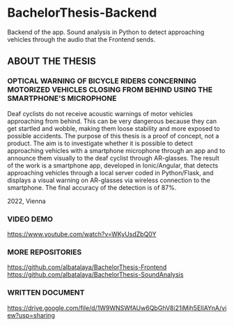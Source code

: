# BachelorThesis-Backend
Backend of the app.
Sound analysis in Python to detect approaching vehicles through the audio that the Frontend sends.

## ABOUT THE THESIS
### OPTICAL WARNING OF BICYCLE RIDERS CONCERNING MOTORIZED VEHICLES CLOSING FROM BEHIND USING THE SMARTPHONE'S MICROPHONE
Deaf cyclists do not receive acoustic warnings of motor vehicles approaching from behind. This can be very dangerous because they can get startled and wobble, making them loose stability and more exposed to possible accidents. 
The purpose of this thesis is a proof of concept, not a product. The aim is to investigate whether it is possible to detect approaching vehicles with a smartphone microphone through an app and to announce them visually to the deaf cyclist through AR-glasses.
The result of the work is a smartphone app, developed in Ionic/Angular, that detects approaching vehicles through a local server coded in Python/Flask, and displays a visual warning on AR-glasses via wireless connection to the smartphone. The final accuracy of the detection is of 87%.

2022, Vienna

### VIDEO DEMO
https://www.youtube.com/watch?v=WKyUsdZbQ0Y

### MORE REPOSITORIES
https://github.com/albatalaya/BachelorThesis-Frontend <br/>
https://github.com/albatalaya/BachelorThesis-SoundAnalysis

### WRITTEN DOCUMENT
https://drive.google.com/file/d/1W9WNSWfAUw6QbGhV8i21iMjh5ElIAYnA/view?usp=sharing
